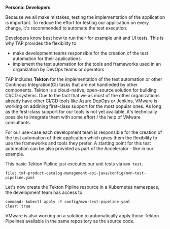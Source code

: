 **Persona: Developers**

Because we all make mistakes, testing the implementation of the application is important. 
To reduce the effort for testing our application on every change, it's recommended to automate the test execution.

Developers know best how to run their for example unit and UI tests. 
This is why TAP provides the flexibility to
- make development teams responsible for the creation of the test automation for their applications 
- implement the test automation for the tools and frameworks used in an organization by DevOps teams or operators

TAP includes **Tekton** for the implementation of the test automation or other Continous Integration(CI) tasks that are not handleded by other components. Tekton is a cloud-native, open-source solution for building CI/CD systems. 
Due to the fact that we as most of the other organizations already have other CI/CD tools like Azure DepOps or Jenkins, VMware is working on addining first-class support for the most popular ones. As long as the first-class support for our tools is not yet available, it's technically possible to integrate them with some effort / the help of VMware consultants.

For our use-case each development team is responsible for the creation of the test automation of their application which gives them the flexibility to use the frameworks and tools they prefer. A starting point for this test automation can be also provided as part of the Accelerator - like in our example.

This basic Tekton Pipline just executes our unit tests via `mvn test`.
```editor:open-file
file: tmf-product-catalog-management-api-java/config/mvn-test-pipeline.yaml
```

Let's now create the Tekton Pipline resource in a Kubernetes namespace, the development team has access to.
```terminal:execute
command: kubectl apply -f config/mvn-test-pipeline.yaml
clear: true
```
VMware is also working on a solution to automatically apply those Tekton Pipelines available in the same repository as the source code.